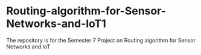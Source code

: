# Routing-algorithm-for-Sensor-Networks-and-IoT1
The repository is for the Semester 7 Project on Routing algorithm for Sensor Networks and IoT
